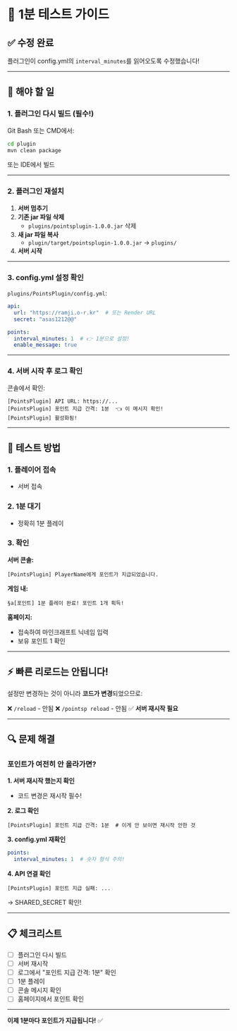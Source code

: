 # 🔧 1분 테스트 가이드

## ✅ 수정 완료

플러그인이 config.yml의 `interval_minutes`를 읽어오도록 수정했습니다!

---

## 📝 해야 할 일

### 1. 플러그인 다시 빌드 (필수!)

Git Bash 또는 CMD에서:
```bash
cd plugin
mvn clean package
```

또는 IDE에서 빌드

---

### 2. 플러그인 재설치

1. **서버 멈추기**
2. **기존 jar 파일 삭제**
   - `plugins/pointsplugin-1.0.0.jar` 삭제
3. **새 jar 파일 복사**
   - `plugin/target/pointsplugin-1.0.0.jar` → `plugins/`
4. **서버 시작**

---

### 3. config.yml 설정 확인

`plugins/PointsPlugin/config.yml`:
```yaml
api:
  url: "https://ramji.o-r.kr"  # 또는 Render URL
  secret: "asas1212@@"

points:
  interval_minutes: 1  # 👉 1분으로 설정!
  enable_message: true
```

---

### 4. 서버 시작 후 로그 확인

콘솔에서 확인:
```
[PointsPlugin] API URL: https://...
[PointsPlugin] 포인트 지급 간격: 1분  👈 이 메시지 확인!
[PointsPlugin] 활성화됨!
```

---

## 🧪 테스트 방법

### 1. 플레이어 접속
- 서버 접속

### 2. 1분 대기
- 정확히 1분 플레이

### 3. 확인
**서버 콘솔:**
```
[PointsPlugin] PlayerName에게 포인트가 지급되었습니다.
```

**게임 내:**
```
§a[포인트] 1분 플레이 완료! 포인트 1개 획득!
```

**홈페이지:**
- 접속하여 마인크래프트 닉네임 입력
- 보유 포인트 1 확인

---

## ⚡ 빠른 리로드는 안됩니다!

설정만 변경하는 것이 아니라 **코드가 변경**되었으므로:

❌ `/reload` - 안됨
❌ `/pointsp reload` - 안됨
✅ **서버 재시작 필요**

---

## 🔍 문제 해결

### 포인트가 여전히 안 올라가면?

**1. 서버 재시작 했는지 확인**
- 코드 변경은 재시작 필수!

**2. 로그 확인**
```
[PointsPlugin] 포인트 지급 간격: 1분  # 이게 안 보이면 재시작 안한 것
```

**3. config.yml 재확인**
```yaml
points:
  interval_minutes: 1  # 숫자 형식 주의!
```

**4. API 연결 확인**
```
[PointsPlugin] 포인트 지급 실패: ...
```
→ SHARED_SECRET 확인!

---

## 📋 체크리스트

- [ ] 플러그인 다시 빌드
- [ ] 서버 재시작
- [ ] 로그에서 "포인트 지급 간격: 1분" 확인
- [ ] 1분 플레이
- [ ] 콘솔 메시지 확인
- [ ] 홈페이지에서 포인트 확인

---

**이제 1분마다 포인트가 지급됩니다!** ✅

